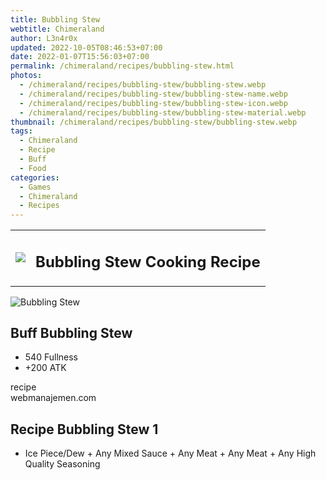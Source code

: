 ```yaml
---
title: Bubbling Stew
webtitle: Chimeraland
author: L3n4r0x
updated: 2022-10-05T08:46:53+07:00
date: 2022-01-07T15:56:03+07:00
permalink: /chimeraland/recipes/bubbling-stew.html
photos:
  - /chimeraland/recipes/bubbling-stew/bubbling-stew.webp
  - /chimeraland/recipes/bubbling-stew/bubbling-stew-name.webp
  - /chimeraland/recipes/bubbling-stew/bubbling-stew-icon.webp
  - /chimeraland/recipes/bubbling-stew/bubbling-stew-material.webp
thumbnail: /chimeraland/recipes/bubbling-stew/bubbling-stew.webp
tags:
  - Chimeraland
  - Recipe
  - Buff
  - Food
categories:
  - Games
  - Chimeraland
  - Recipes
---
```


<section id="bootstrap-wrapper"><link rel="stylesheet" href="https://cdn.statically.io/gh/dimaslanjaka/Web-Manajemen/40ac3225/css/bootstrap-4.5-wrapper.css"/><div class="row mb-2"><div class="col-md-12 mb-2"><table class="table" id="post-info"><tbody><tr><td><img class="d-inline-block me-2" src="/chimeraland/recipes/bubbling-stew/bubbling-stew-icon.webp" width="auto" height="auto"/></td><td><h1 class="fs-5">Bubbling Stew Cooking Recipe</h1></td></tr></tbody></table></div></div><div class="card mb-2"><div class="row g-0"><div class="col-sm-4 position-relative mb-2"><img src="/chimeraland/recipes/bubbling-stew/bubbling-stew-material.webp" class="card-img fit-cover w-100 h-100" alt="Bubbling Stew" data-fancybox="true"/></div><div class="col-sm-8 mb-2"><div class="card-body"><h2 class="card-title fs-5">Buff Bubbling Stew</h2><div class="card-text"><ul><li>540 Fullness</li><li>+200 ATK</li></ul></div><span class="badge rounded-pill bg-dark">recipe</span></div><div class="card-footer text-end text-muted">webmanajemen.com</div></div></div></div><div class="row mb-2"><div class="col-12 col-lg-6 recipe-item mb-2"><div class="card"><div class="card-body"><h2 class="card-title fs-5">Recipe Bubbling Stew 1</h2><div class="card-text"><ul><li>Ice Piece/Dew<span> + </span>Any Mixed Sauce<span> + </span>Any Meat<span> + </span>Any Meat<span> + </span>Any High Quality Seasoning</li></ul></div></div></div></div></div></section>